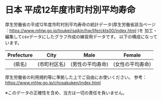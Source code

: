# 日本 平成12年度市町村別平均寿命
厚生労働省の平成12年度市町村別平均寿命の統計データ(厚生労働省該当ページ ：https://www.mhlw.go.jp/toukei/saikin/hw/life/ckts00/index.html )を
加工・編集してcsvデータにしたグラフ作成の練習用データです。
以下の構成になっています。

|Prefecture|City|Male|Female|
|:-:|:-:|:-:|:-:|
|(県名)|(市町村区名)|(男性の平均寿命)|(女性の平均寿命)|

厚生労働省の利用規約等に準拠した上でご自由にお使いください。
参考：https://www.mhlw.go.jp/chosakuken/index.html

※このデータの正確性を含め、当方は一切の責任を負いません。
